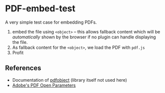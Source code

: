 # PDF-embed-test

A very simple test case for embedding PDFs.

1. embed the file using `<object>` – this allows fallback content which will be *automatically* shown by the 
browser if no plugin can handle displaying the file.
2. As fallback content for the `<object>`, we load the PDF with `pdf.js`
3. Profit

## References

- Documentation of [pdfobject](http://pdfobject.com/) (library itself not used here)
- [Adobe's PDF Open Parameters](http://www.adobe.com/content/dam/Adobe/en/devnet/acrobat/pdfs/pdf_open_parameters.pdf)